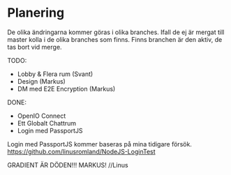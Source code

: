 # Planering

De olika ändringarna kommer göras i olika branches.
Ifall de ej är mergat till master kolla i de olika branches som finns. Finns branchen är den aktiv, de tas bort vid merge.

TODO:
 * Lobby & Flera rum (Svant)
 * Design (Markus)
 * DM med E2E Encryption (Markus)

DONE:
 * OpenIO Connect
 * Ett Globalt Chattrum
 * Login med PassportJS

Login med PassportJS kommer baseras på mina tidigare
försök. https://github.com/linusromland/NodeJS-LoginTest

GRADIENT ÄR DÖDEN!!! MARKUS!  //Linus
